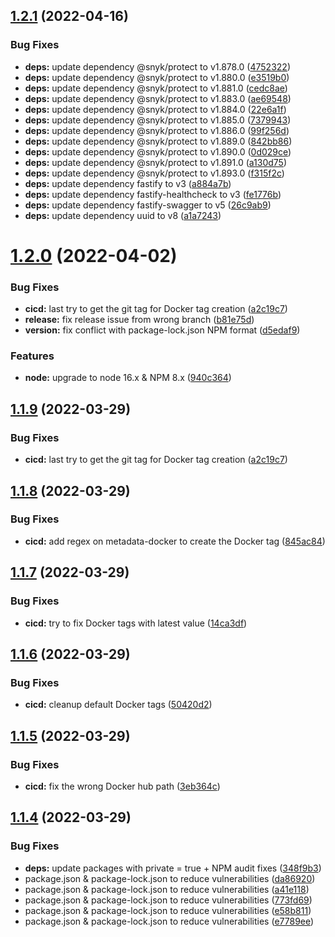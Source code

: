 ## [1.2.1](https://github.com/timoa/chrome-tab-rotate-server/compare/v1.2.0...v1.2.1) (2022-04-16)


### Bug Fixes

* **deps:** update dependency @snyk/protect to v1.878.0 ([4752322](https://github.com/timoa/chrome-tab-rotate-server/commit/4752322b070e471022d5b2546348f16c1ae239ce))
* **deps:** update dependency @snyk/protect to v1.880.0 ([e3519b0](https://github.com/timoa/chrome-tab-rotate-server/commit/e3519b070c55589c8cbbed96b6eea98a396545de))
* **deps:** update dependency @snyk/protect to v1.881.0 ([cedc8ae](https://github.com/timoa/chrome-tab-rotate-server/commit/cedc8ae03447f598dfb438809b723435beb1cf1e))
* **deps:** update dependency @snyk/protect to v1.883.0 ([ae69548](https://github.com/timoa/chrome-tab-rotate-server/commit/ae6954868e0645458b4586f1bb9097b9906b3bed))
* **deps:** update dependency @snyk/protect to v1.884.0 ([22e6a1f](https://github.com/timoa/chrome-tab-rotate-server/commit/22e6a1f06e0013dc2f292f1e98a86ce8f9b3c292))
* **deps:** update dependency @snyk/protect to v1.885.0 ([7379943](https://github.com/timoa/chrome-tab-rotate-server/commit/73799433761b3914011c72ee593a62657099b83e))
* **deps:** update dependency @snyk/protect to v1.886.0 ([99f256d](https://github.com/timoa/chrome-tab-rotate-server/commit/99f256d61f99ba59a8c90727f1990110182d772a))
* **deps:** update dependency @snyk/protect to v1.889.0 ([842bb86](https://github.com/timoa/chrome-tab-rotate-server/commit/842bb86640e5717e558c25ecf8b3b41ec9606fd7))
* **deps:** update dependency @snyk/protect to v1.890.0 ([0d029ce](https://github.com/timoa/chrome-tab-rotate-server/commit/0d029ced3c43e062ab04fc2cd558d7aea1eccb2b))
* **deps:** update dependency @snyk/protect to v1.891.0 ([a130d75](https://github.com/timoa/chrome-tab-rotate-server/commit/a130d7539e376160ddcaa551558ecedcde9d7cf3))
* **deps:** update dependency @snyk/protect to v1.893.0 ([f315f2c](https://github.com/timoa/chrome-tab-rotate-server/commit/f315f2c79e5eaf84899dab46c05d5aa5eef72788))
* **deps:** update dependency fastify to v3 ([a884a7b](https://github.com/timoa/chrome-tab-rotate-server/commit/a884a7b03b952f1eb1b67423f0d6eb9d47f352f3))
* **deps:** update dependency fastify-healthcheck to v3 ([fe1776b](https://github.com/timoa/chrome-tab-rotate-server/commit/fe1776b0e96b118785e35b190516dc6a9b952aa4))
* **deps:** update dependency fastify-swagger to v5 ([26c9ab9](https://github.com/timoa/chrome-tab-rotate-server/commit/26c9ab90ebc31a23bd1dd45440f603979e345026))
* **deps:** update dependency uuid to v8 ([a1a7243](https://github.com/timoa/chrome-tab-rotate-server/commit/a1a72430bc6a339d28eafbcfba86ced3fa50223e))

# [1.2.0](https://github.com/timoa/chrome-tab-rotate-server/compare/v1.1.8...v1.2.0) (2022-04-02)


### Bug Fixes

* **cicd:** last try to get the git tag for Docker tag creation ([a2c19c7](https://github.com/timoa/chrome-tab-rotate-server/commit/a2c19c722e49452e29e20402f15c4c0174c6d870))
* **release:** fix release issue from wrong branch ([b81e75d](https://github.com/timoa/chrome-tab-rotate-server/commit/b81e75d8dca1587368b10a179660688228cd4fdf))
* **version:** fix conflict with package-lock.json NPM format ([d5edaf9](https://github.com/timoa/chrome-tab-rotate-server/commit/d5edaf903868e96c197bb001d4528541f514499a))


### Features

* **node:** upgrade to node 16.x & NPM 8.x ([940c364](https://github.com/timoa/chrome-tab-rotate-server/commit/940c3642079024dfeea7d2d66e116dbdfd6b8e40))

## [1.1.9](https://github.com/timoa/chrome-tab-rotate-server/compare/v1.1.8...v1.1.9) (2022-03-29)


### Bug Fixes

* **cicd:** last try to get the git tag for Docker tag creation ([a2c19c7](https://github.com/timoa/chrome-tab-rotate-server/commit/a2c19c722e49452e29e20402f15c4c0174c6d870))

## [1.1.8](https://github.com/timoa/chrome-tab-rotate-server/compare/v1.1.7...v1.1.8) (2022-03-29)


### Bug Fixes

* **cicd:** add regex on metadata-docker to create the Docker tag ([845ac84](https://github.com/timoa/chrome-tab-rotate-server/commit/845ac84b94c1bf9c7b3b90b576d3569baf24509c))

## [1.1.7](https://github.com/timoa/chrome-tab-rotate-server/compare/v1.1.6...v1.1.7) (2022-03-29)


### Bug Fixes

* **cicd:** try to fix Docker tags with latest value ([14ca3df](https://github.com/timoa/chrome-tab-rotate-server/commit/14ca3df6491f550ac6f0b7a2d171233cc2d10731))

## [1.1.6](https://github.com/timoa/chrome-tab-rotate-server/compare/v1.1.5...v1.1.6) (2022-03-29)


### Bug Fixes

* **cicd:** cleanup default Docker tags ([50420d2](https://github.com/timoa/chrome-tab-rotate-server/commit/50420d2cb321d7026cc9f44037f2111641cc11be))

## [1.1.5](https://github.com/timoa/chrome-tab-rotate-server/compare/v1.1.4...v1.1.5) (2022-03-29)


### Bug Fixes

* **cicd:** fix the wrong Docker hub path ([3eb364c](https://github.com/timoa/chrome-tab-rotate-server/commit/3eb364c0e9fede3b6751951785a63f601aed1866))

## [1.1.4](https://github.com/timoa/chrome-tab-rotate-server/compare/v1.1.3...v1.1.4) (2022-03-29)


### Bug Fixes

* **deps:** update packages with private = true + NPM audit fixes ([348f9b3](https://github.com/timoa/chrome-tab-rotate-server/commit/348f9b378825c0d06ec5d60f5016ba9b38d8d0e5))
* package.json & package-lock.json to reduce vulnerabilities ([da86920](https://github.com/timoa/chrome-tab-rotate-server/commit/da8692070e1acbf4c7e2e993d53aba89015644ec))
* package.json & package-lock.json to reduce vulnerabilities ([a41e118](https://github.com/timoa/chrome-tab-rotate-server/commit/a41e11842a8e3b74e30c3b0930bfa87cb7d18d7b))
* package.json & package-lock.json to reduce vulnerabilities ([773fd69](https://github.com/timoa/chrome-tab-rotate-server/commit/773fd6938657633ccc1c5c8a360e0e1e167706b4))
* package.json & package-lock.json to reduce vulnerabilities ([e58b811](https://github.com/timoa/chrome-tab-rotate-server/commit/e58b811f17b18bb833915905669fb8b5632e7235))
* package.json & package-lock.json to reduce vulnerabilities ([e7789ee](https://github.com/timoa/chrome-tab-rotate-server/commit/e7789eea1d138a53d03af159ff11270b9e9a039c))
